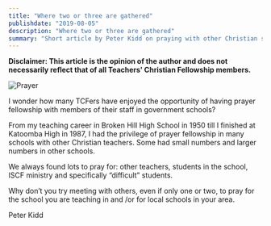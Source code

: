 ```yaml
---
title: "Where two or three are gathered"
publishdate: "2019-08-05"
description: "Where two or three are gathered"
summary: "Short article by Peter Kidd on praying with other Christian staff at your school. Have you met with other Christian teachers to pray? How has it helped? Join the discussion on [Facebook](https://www.facebook.com/groups/126165657429402/)."
---
```

__Disclaimer: This article is the opinion of the author and does not necessarily reflect that of all Teachers' Christian Fellowship members.__

![Prayer](http://www.tcfofnsw.org.au/images/Praying.jpg)

I wonder how many TCFers have enjoyed the opportunity of having prayer fellowship with members of their staff in government schools?

From my teaching career in Broken Hill High School in 1950 till I finished at Katoomba High in 1987, I had the privilege of prayer fellowship in many schools with other Christian teachers. Some had small numbers and larger numbers in other schools.

We always found lots to pray for: other teachers, students in the school, ISCF ministry and specifically “difficult” students.

Why don’t you try meeting with others, even if only one or two, to pray for the school you are teaching in and /or for local schools in your area.

Peter Kidd